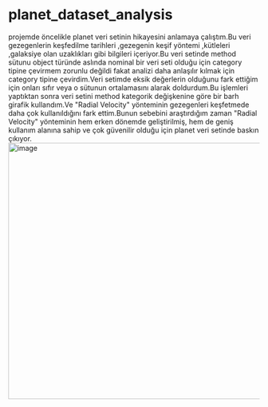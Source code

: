 # **planet_dataset_analysis**
projemde öncelikle planet veri setinin hikayesini anlamaya çalıştım.Bu veri gezegenlerin keşfedilme tarihleri ,gezegenin keşif yöntemi ,kütleleri ,galaksiye olan uzaklıkları gibi bilgileri içeriyor.Bu veri setinde method sütunu object türünde aslında nominal bir veri seti olduğu için category tipine çevirmem zorunlu değildi fakat analizi daha anlaşılır kılmak  için category tipine çevirdim.Veri setimde eksik değerlerin olduğunu fark ettiğim için onları sıfır veya o sütunun ortalamasını alarak doldurdum.Bu işlemleri yaptıktan sonra veri setini method kategorik değişkenine göre bir barh girafik kullandım.Ve "Radial Velocity" yönteminin gezegenleri keşfetmede daha çok kullanıldığını fark ettim.Bunun sebebini araştırdığım zaman "Radial Velocity" yönteminin  hem erken dönemde geliştirilmiş, hem de geniş kullanım alanına sahip ve çok güvenilir olduğu için planet veri setinde baskın çıkıyor.
<img width="1123" height="514" alt="image" src="https://github.com/user-attachments/assets/a701a04c-7982-4138-8f6e-9bb2c450e39d" />
